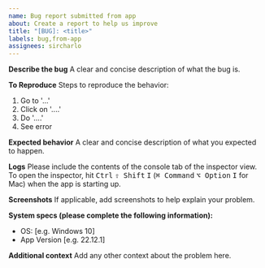 ```yaml
---
name: Bug report submitted from app
about: Create a report to help us improve
title: "[BUG]: <title>"
labels: bug,from-app
assignees: sircharlo
---
```


**Describe the bug**
A clear and concise description of what the bug is.

**To Reproduce**
Steps to reproduce the behavior:

1. Go to '...'
2. Click on '....'
3. Do '....'
4. See error

**Expected behavior**
A clear and concise description of what you expected to happen.

**Logs**
Please include the contents of the console tab of the inspector view. To open the inspector, hit <kbd>Ctrl</kbd> <kbd>⇧ Shift</kbd> <kbd>I</kbd> (<kbd>⌘ Command</kbd> <kbd>⌥ Option</kbd> <kbd>I</kbd> for Mac) when the app is starting up.

**Screenshots**
If applicable, add screenshots to help explain your problem.

**System specs (please complete the following information):**

- OS: [e.g. Windows 10]
- App Version [e.g. 22.12.1]

**Additional context**
Add any other context about the problem here.
